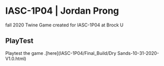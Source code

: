 # IASC-1P04 | Jordan Prong
fall 2020
Twine Game created for IASC-1P04 at Brock U

## PlayTest
Playtest the game .[here](IASC-1P04/Final_Build/Dry Sands-10-31-2020-V1.0.html)


